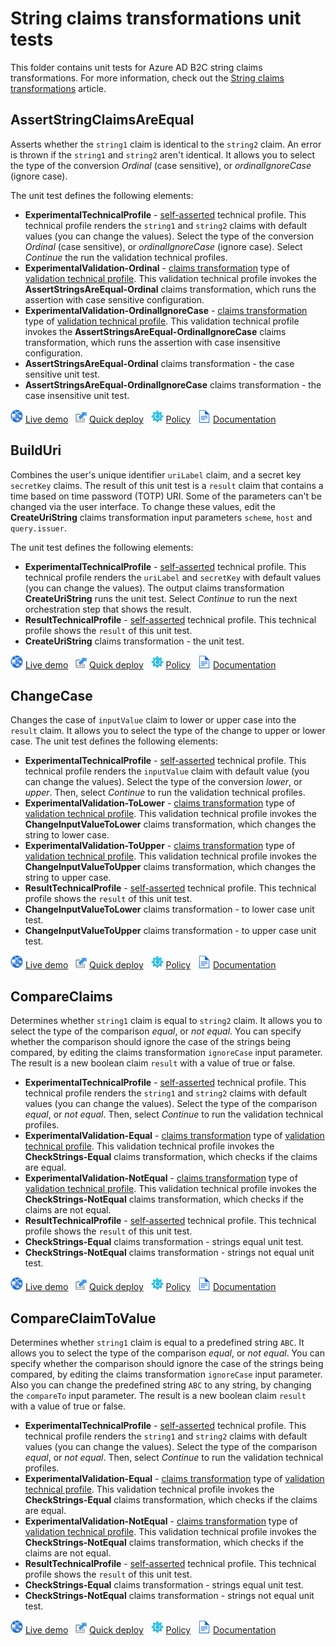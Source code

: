 # String claims transformations unit tests

This folder contains unit tests for Azure AD B2C string claims transformations. For more information, check out the [String claims transformations](https://docs.microsoft.com/azure/active-directory-b2c/string-transformations) article.

## AssertStringClaimsAreEqual

Asserts whether the `string1` claim is identical to the `string2` claim. An error is thrown if the `string1` and `string2` aren't identical. It allows you to select the type of the conversion *Ordinal* (case sensitive), or *ordinalIgnoreCase* (ignore case).

The unit test defines the following elements:

- **ExperimentalTechnicalProfile** - [self-asserted](https://docs.microsoft.com/azure/active-directory-b2c/self-asserted-technical-profile) technical profile. This technical profile renders the `string1` and `string2` claims with default values (you can change the values). Select the type of the conversion *Ordinal* (case sensitive), or *ordinalIgnoreCase* (ignore case). Select *Continue* the run the validation technical profiles.
- **ExperimentalValidation-Ordinal** - [claims transformation](https://docs.microsoft.com/azure/active-directory-b2c/claims-transformation-technical-profile) type of [validation technical profile](https://docs.microsoft.com/azure/active-directory-b2c/validation-technical-profile). This validation technical profile invokes the **AssertStringsAreEqual-Ordinal** claims transformation, which runs the assertion with case sensitive configuration.
- **ExperimentalValidation-OrdinalIgnoreCase** - [claims transformation](https://docs.microsoft.com/azure/active-directory-b2c/claims-transformation-technical-profile) type of [validation technical profile](https://docs.microsoft.com/azure/active-directory-b2c/validation-technical-profile). This validation technical profile invokes the **AssertStringsAreEqual-OrdinalIgnoreCase** claims transformation, which runs the assertion with case insensitive configuration.
- **AssertStringsAreEqual-Ordinal** claims transformation - the case sensitive unit test.
- **AssertStringsAreEqual-OrdinalIgnoreCase** claims transformation - the case insensitive unit test.

![live demo](../../media/demo.png) [Live demo](https://b2clivedemo.b2clogin.com/b2clivedemo.onmicrosoft.com/B2C_1A_CT_AssertStringClaimsAreEqual/oauth2/v2.0/authorize?client_id=cfaf887b-a9db-4b44-ac47-5efff4e2902c&nonce=defaultNonce&redirect_uri=https%3A%2F%2Fjwt.ms&scope=openid&response_type=id_token&prompt=login) &nbsp; ![Quick deploy](../../media/deploy.png) [Quick deploy](https://b2ciefsetupapp.azurewebsites.net/)  &nbsp; ![policy](../../media/policy.png) [Policy](CT_AssertStringClaimsAreEqual.xml) &nbsp;  ![documentation](../../media/doc.png) [Documentation](https://docs.microsoft.com/azure/active-directory-b2c/string-transformations#assertstringclaimsareequal)

## BuildUri

Combines the user's unique identifier `uriLabel` claim, and a secret key `secretKey` claims. The result of this unit test is a `result` claim that contains a time based on time password (TOTP) URI. Some of the parameters can't be changed via the user interface. To change these values, edit the **CreateUriString** claims transformation input parameters `scheme`, `host` and `query.issuer`. 

The unit test defines the following elements:

- **ExperimentalTechnicalProfile** - [self-asserted](https://docs.microsoft.com/azure/active-directory-b2c/self-asserted-technical-profile) technical profile. This technical profile renders the `uriLabel` and `secretKey` with default values (you can change the values). The output claims transformation **CreateUriString** runs the unit test. Select *Continue* to run the next orchestration step that shows the result.
- **ResultTechnicalProfile** - [self-asserted](https://docs.microsoft.com/azure/active-directory-b2c/self-asserted-technical-profile) technical profile. This technical profile shows the `result` of this unit test.
- **CreateUriString** claims transformation - the unit test.

![live demo](../../media/demo.png) [Live demo](https://b2clivedemo.b2clogin.com/b2clivedemo.onmicrosoft.com/B2C_1A_CT_BuildUri/oauth2/v2.0/authorize?client_id=cfaf887b-a9db-4b44-ac47-5efff4e2902c&nonce=defaultNonce&redirect_uri=https%3A%2F%2Fjwt.ms&scope=openid&response_type=id_token&prompt=login) &nbsp; ![Quick deploy](../../media/deploy.png) [Quick deploy](https://b2ciefsetupapp.azurewebsites.net/)  &nbsp; ![policy](../../media/policy.png) [Policy](CT_BuildUri.xml) &nbsp;  ![documentation](../../media/doc.png) [Documentation](https://docs.microsoft.com/azure/active-directory-b2c/string-transformations#builduri)

## ChangeCase

Changes the case of `inputValue` claim to lower or upper case into the `result` claim. It allows you to select the type of the change to upper or lower case. The unit test defines the following elements:

- **ExperimentalTechnicalProfile** - [self-asserted](https://docs.microsoft.com/azure/active-directory-b2c/self-asserted-technical-profile) technical profile. This technical profile renders the `inputValue` claim with default value (you can change the values). Select the type of the conversion *lower*, or *upper*. Then, select *Continue* to run the validation technical profiles.
- **ExperimentalValidation-ToLower** - [claims transformation](https://docs.microsoft.com/azure/active-directory-b2c/claims-transformation-technical-profile) type of [validation technical profile](https://docs.microsoft.com/azure/active-directory-b2c/validation-technical-profile). This validation technical profile invokes the **ChangeInputValueToLower** claims transformation, which changes the string to lower case.
- **ExperimentalValidation-ToUpper** - [claims transformation](https://docs.microsoft.com/azure/active-directory-b2c/claims-transformation-technical-profile) type of [validation technical profile](https://docs.microsoft.com/azure/active-directory-b2c/validation-technical-profile). This validation technical profile invokes the **ChangeInputValueToUpper** claims transformation, which changes the string to upper case.
- **ResultTechnicalProfile** - [self-asserted](https://docs.microsoft.com/azure/active-directory-b2c/self-asserted-technical-profile) technical profile. This technical profile shows the `result` of this unit test.
- **ChangeInputValueToLower** claims transformation - to lower case unit test.
- **ChangeInputValueToUpper** claims transformation - to upper case unit test.

![live demo](../../media/demo.png) [Live demo](https://b2clivedemo.b2clogin.com/b2clivedemo.onmicrosoft.com/B2C_1A_CT_ChangeCase/oauth2/v2.0/authorize?client_id=cfaf887b-a9db-4b44-ac47-5efff4e2902c&nonce=defaultNonce&redirect_uri=https%3A%2F%2Fjwt.ms&scope=openid&response_type=id_token&prompt=login) &nbsp; ![Quick deploy](../../media/deploy.png) [Quick deploy](https://b2ciefsetupapp.azurewebsites.net/)  &nbsp; ![policy](../../media/policy.png) [Policy](CT_ChangeCase.xml) &nbsp;  ![documentation](../../media/doc.png) [Documentation](https://docs.microsoft.com/azure/active-directory-b2c/string-transformations#changecase)

## CompareClaims

Determines whether `string1` claim is equal to `string2` claim. It allows you to select the type of the comparison *equal*, or *not equal*. You can specify whether the comparison should ignore the case of the strings being compared, by editing the claims transformation `ignoreCase` input parameter. The result is a new boolean claim `result` with a value of true or false.

- **ExperimentalTechnicalProfile** - [self-asserted](https://docs.microsoft.com/azure/active-directory-b2c/self-asserted-technical-profile) technical profile. This technical profile renders the `string1` and `string2` claims with default values (you can change the values). Select the type of the comparison *equal*, or *not equal*. Then, select *Continue* to run the validation technical profiles.
- **ExperimentalValidation-Equal** - [claims transformation](https://docs.microsoft.com/azure/active-directory-b2c/claims-transformation-technical-profile) type of [validation technical profile](https://docs.microsoft.com/azure/active-directory-b2c/validation-technical-profile). This validation technical profile invokes the **CheckStrings-Equal** claims transformation, which checks if the claims are equal.
- **ExperimentalValidation-NotEqual** - [claims transformation](https://docs.microsoft.com/azure/active-directory-b2c/claims-transformation-technical-profile) type of [validation technical profile](https://docs.microsoft.com/azure/active-directory-b2c/validation-technical-profile). This validation technical profile invokes the **CheckStrings-NotEqual** claims transformation, which checks if the claims are not equal.
- **ResultTechnicalProfile** - [self-asserted](https://docs.microsoft.com/azure/active-directory-b2c/self-asserted-technical-profile) technical profile. This technical profile shows the `result` of this unit test.
- **CheckStrings-Equal** claims transformation - strings equal unit test.
- **CheckStrings-NotEqual** claims transformation - strings not equal unit test.

![live demo](../../media/demo.png) [Live demo](https://b2clivedemo.b2clogin.com/b2clivedemo.onmicrosoft.com/B2C_1A_CT_CompareClaims/oauth2/v2.0/authorize?client_id=cfaf887b-a9db-4b44-ac47-5efff4e2902c&nonce=defaultNonce&redirect_uri=https%3A%2F%2Fjwt.ms&scope=openid&response_type=id_token&prompt=login) &nbsp; ![Quick deploy](../../media/deploy.png) [Quick deploy](https://b2ciefsetupapp.azurewebsites.net/)  &nbsp; ![policy](../../media/policy.png) [Policy](CT_CompareClaims.xml) &nbsp;  ![documentation](../../media/doc.png) [Documentation](https://docs.microsoft.com/azure/active-directory-b2c/string-transformations#compareclaims)

## CompareClaimToValue

Determines whether `string1` claim is equal to a predefined string `ABC`. It allows you to select the type of the comparison *equal*, or *not equal*. You can specify whether the comparison should ignore the case of the strings being compared, by editing the claims transformation `ignoreCase` input parameter. Also you can change the predefined string `ABC` to any string, by changing the `compareTo` input parameter. The result is a new boolean claim `result` with a value of true or false.

- **ExperimentalTechnicalProfile** - [self-asserted](https://docs.microsoft.com/azure/active-directory-b2c/self-asserted-technical-profile) technical profile. This technical profile renders the `string1` and `string2` claims with default values (you can change the values). Select the type of the comparison *equal*, or *not equal*. Then, select *Continue* to run the validation technical profiles.
- **ExperimentalValidation-Equal** - [claims transformation](https://docs.microsoft.com/azure/active-directory-b2c/claims-transformation-technical-profile) type of [validation technical profile](https://docs.microsoft.com/azure/active-directory-b2c/validation-technical-profile). This validation technical profile invokes the **CheckStrings-Equal** claims transformation, which checks if the claims are equal.
- **ExperimentalValidation-NotEqual** - [claims transformation](https://docs.microsoft.com/azure/active-directory-b2c/claims-transformation-technical-profile) type of [validation technical profile](https://docs.microsoft.com/azure/active-directory-b2c/validation-technical-profile). This validation technical profile invokes the **CheckStrings-NotEqual** claims transformation, which checks if the claims are not equal.
- **ResultTechnicalProfile** - [self-asserted](https://docs.microsoft.com/azure/active-directory-b2c/self-asserted-technical-profile) technical profile. This technical profile shows the `result` of this unit test.
- **CheckStrings-Equal** claims transformation - strings equal unit test.
- **CheckStrings-NotEqual** claims transformation - strings not equal unit test.

![live demo](../../media/demo.png) [Live demo](https://b2clivedemo.b2clogin.com/b2clivedemo.onmicrosoft.com/B2C_1A_CT_CompareClaimToValue/oauth2/v2.0/authorize?client_id=cfaf887b-a9db-4b44-ac47-5efff4e2902c&nonce=defaultNonce&redirect_uri=https%3A%2F%2Fjwt.ms&scope=openid&response_type=id_token&prompt=login) &nbsp; ![Quick deploy](../../media/deploy.png) [Quick deploy](https://b2ciefsetupapp.azurewebsites.net/)  &nbsp; ![policy](../../media/policy.png) [Policy](CT_CompareClaimToValue.xml) &nbsp;  ![documentation](../../media/doc.png) [Documentation](https://docs.microsoft.com/azure/active-directory-b2c/string-transformations#compareclaimtovalue)
